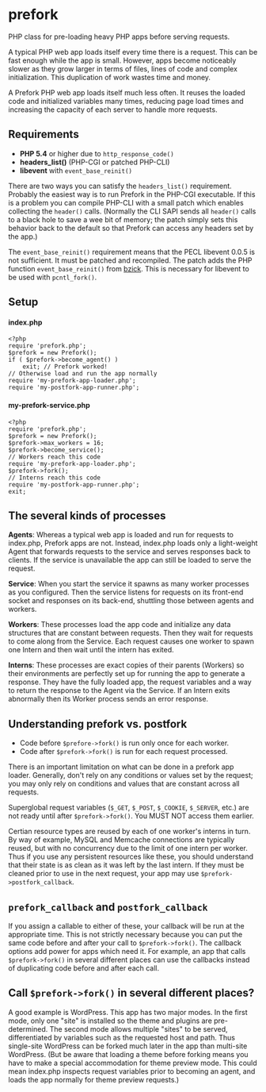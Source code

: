 # prefork

PHP class for pre-loading heavy PHP apps before serving requests.

A typical PHP web app loads itself every time there is a request. This
can be fast enough while the app is small. However, apps become
noticeably slower as they grow larger in terms of files, lines of code
and complex initialization.  This duplication of work wastes time and
money.

A Prefork PHP web app loads itself much less often. It reuses the
loaded code and initialized variables many times, reducing page load
times and increasing the capacity of each server to handle more
requests.

## Requirements

* **PHP 5.4** or higher due to `http_response_code()`
* **headers_list()** (PHP-CGI or patched PHP-CLI)
* **libevent** with `event_base_reinit()`

There are two ways you can satisfy the `headers_list()` requirement.
Probably the easiest way is to run Prefork in the PHP-CGI executable.
If this is a problem you can compile PHP-CLI with a small patch which
enables collecting the `header()` calls. (Normally the CLI SAPI sends
all `header()` calls to a black hole to save a wee bit of memory; the
patch simply sets this behavior back to the default so that Prefork
can access any headers set by the app.)

The `event_base_reinit()` requirement means that the PECL libevent
0.0.5 is not sufficient. It must be patched and recompiled. The patch
adds the PHP function `event_base_reinit()` from
[bzick](https://github.com/bzick/php-libevent). This is necessary for
libevent to be used with `pcntl_fork()`.

## Setup

#### index.php

    <?php
    require 'prefork.php';
    $prefork = new Prefork();
    if ( $prefork->become_agent() )
        exit; // Prefork worked!
    // Otherwise load and run the app normally
    require 'my-prefork-app-loader.php';
    require 'my-postfork-app-runner.php';
    

#### my-prefork-service.php

    <?php
    require 'prefork.php';
    $prefork = new Prefork();
    $prefork->max_workers = 16;
    $prefork->become_service();
	// Workers reach this code
    require 'my-prefork-app-loader.php';
    $prefork->fork();
	// Interns reach this code
    require 'my-postfork-app-runner.php';
    exit;


## The several kinds of processes

**Agents**: Whereas a typical web app is loaded and run for requests
to index.php, Prefork apps are not. Instead, index.php loads only a
light-weight Agent that forwards requests to the service and serves
responses back to clients. If the service is unavailable the app can
still be loaded to serve the request.

**Service**: When you start the service it spawns as many worker
processes as you configured. Then the service listens for requests on
its front-end socket and responses on its back-end, shuttling those
between agents and workers.

**Workers**: These processes load the app code and initialize any data
structures that are constant between requests. Then they wait for
requests to come along from the Service. Each request causes one
worker to spawn one Intern and then wait until the intern has exited.

**Interns**: These processes are exact copies of their parents
(Workers) so their environments are perfectly set up for running the
app to generate a response.  They have the fully loaded app, the
request variables and a way to return the response to the Agent via
the Service. If an Intern exits abnormally then its Worker process
sends an error response.

## Understanding prefork vs. postfork

* Code before `$prefore->fork()` is run only once for each worker.
* Code after `$prefork->fork()` is run for each request processed.

There is an important limitation on what can be done in a prefork app
loader.  Generally, don't rely on any conditions or values set by the
request; you may only rely on conditions and values that are constant
across all requests.

Superglobal request variables (`$_GET`, `$_POST`, `$_COOKIE`,
`$_SERVER`, etc.) are not ready until after `$prefork->fork()`. You
MUST NOT access them earlier.

Certian resource types are reused by each of one worker's interns in
turn. By way of example, MySQL and Memcache connections are typically
reused, but with no concurrency due to the limit of one intern per
worker. Thus if you use any persistent resources like these, you
should understand that their state is as clean as it was left by the
last intern. If they must be cleaned prior to use in the next request,
your app may use `$prefork->postfork_callback`.

## `prefork_callback` and `postfork_callback`

If you assign a callable to either of these, your callback will be run
at the appropriate time. This is not strictly necessary because you
can put the same code before and after your call to
`$prefork->fork()`. The callback options add power for apps which need
it. For example, an app that calls `$prefork->fork()` in several
different places can use the callbacks instead of duplicating code
before and after each call.

## Call `$prefork->fork()` in several different places?

A good example is WordPress. This app has two major modes. In the
first mode, only one "site" is installed so the theme and plugins are
pre-determined. The second mode allows multiple "sites" to be served,
differentiated by variables such as the requested host and path. Thus
single-site WordPress can be forked much later in the app than
multi-site WordPress. (But be aware that loading a theme before
forking means you have to make a special accommodation for theme
preview mode. This could mean index.php inspects request variables
prior to becoming an agent, and loads the app normally for theme
preview requests.)
